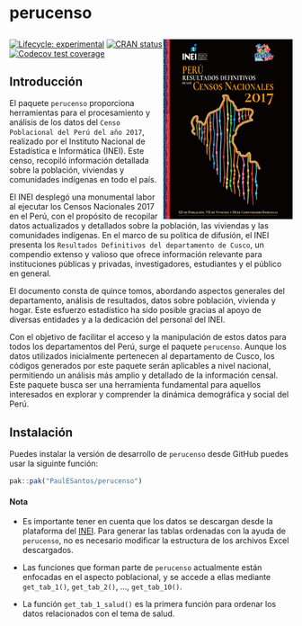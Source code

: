 

<!-- README.md is generated from README.Rmd. Please edit that file -->

# perucenso

## <a href='https://github.com/PaulESantos/perucenso'><img src='man/figures/censo_2017.jpg' align="right" height="320" width="230" /></a>

<!-- badges: start -->

[![Lifecycle:
experimental](https://img.shields.io/badge/lifecycle-experimental-orange.svg)](https://lifecycle.r-lib.org/articles/stages.html#experimental)
[![CRAN
status](https://www.r-pkg.org/badges/version/perucenso.png)](https://CRAN.R-project.org/package=perucenso)
[![Codecov test
coverage](https://codecov.io/gh/PaulESantos/perucenso/branch/master/graph/badge.svg)](https://app.codecov.io/gh/PaulESantos/perucenso?branch=master)
<!-- badges: end -->

## Introducción

El paquete `perucenso` proporciona herramientas para el procesamiento y
análisis de los datos del `Censo Poblacional del Perú del año 2017`,
realizado por el Instituto Nacional de Estadística e Informática (INEI).
Este censo, recopiló información detallada sobre la población, viviendas
y comunidades indígenas en todo el país.

El INEI desplegó una monumental labor al ejecutar los Censos Nacionales
2017 en el Perú, con el propósito de recopilar datos actualizados y
detallados sobre la población, las viviendas y las comunidades
indígenas. En el marco de su política de difusión, el INEI presenta los
`Resultados Definitivos del departamento de Cusco`, un compendio extenso
y valioso que ofrece información relevante para instituciones públicas y
privadas, investigadores, estudiantes y el público en general.

El documento consta de quince tomos, abordando aspectos generales del
departamento, análisis de resultados, datos sobre población, vivienda y
hogar. Este esfuerzo estadístico ha sido posible gracias al apoyo de
diversas entidades y a la dedicación del personal del INEI.

Con el objetivo de facilitar el acceso y la manipulación de estos datos
para todos los departamentos del Perú, surge el paquete `perucenso`.
Aunque los datos utilizados inicialmente pertenecen al departamento de
Cusco, los códigos generados por este paquete serán aplicables a nivel
nacional, permitiendo un análisis más amplio y detallado de la
información censal. Este paquete busca ser una herramienta fundamental
para aquellos interesados en explorar y comprender la dinámica
demográfica y social del Perú.

## Instalación

Puedes instalar la versión de desarrollo de `perucenso` desde GitHub
puedes usar la siguinte función:

``` r
pak::pak("PaulESantos/perucenso")
```

#### Nota

-   Es importante tener en cuenta que los datos se descargan desde la
    plataforma del
    [INEI](https://censo2017.inei.gob.pe/resultados-definitivos-de-los-censos-nacionales-2017/).
    Para generar las tablas ordenadas con la ayuda de `perucenso`, no es
    necesario modificar la estructura de los archivos Excel descargados.

-   Las funciones que forman parte de `perucenso` actualmente están
    enfocadas en el aspecto poblacional, y se accede a ellas mediante
    `get_tab_1()`, `get_tab_2()`, …, `get_tab_10()`.

-   La función `get_tab_1_salud()` es la primera función para ordenar
    los datos relacionados con el tema de salud.

